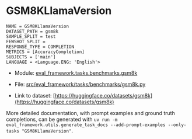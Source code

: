 # GSM8KLlamaVersion

````
NAME = GSM8KLlamaVersion
DATASET_PATH = gsm8k
SAMPLE_SPLIT = test
FEWSHOT_SPLIT =
RESPONSE_TYPE = COMPLETION
METRICS = [AccuracyCompletion]
SUBJECTS = ['main']
LANGUAGE = <Language.ENG: 'English'>
````

- Module: [eval_framework.tasks.benchmarks.gsm8k](eval_framework.tasks.benchmarks.gsm8k)

- File: [src/eval_framework/tasks/benchmarks/gsm8k.py](../../src/eval_framework/tasks/benchmarks/gsm8k.py)

- Link to dataset: [https://huggingface.co/datasets/gsm8k](https://huggingface.co/datasets/gsm8k)

More detailed documentation, with prompt examples and ground truth completions, can be generated with `uv run -m eval_framework.utils.generate_task_docs --add-prompt-examples --only-tasks "GSM8KLlamaVersion"`.
